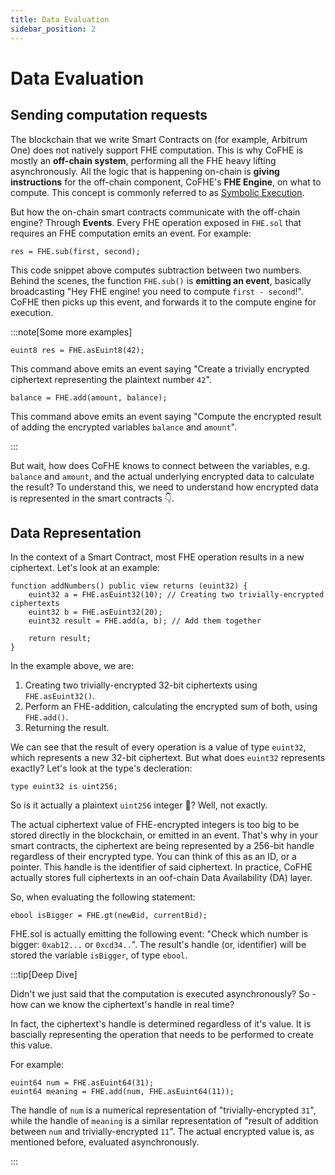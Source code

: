 ```yaml
---
title: Data Evaluation
sidebar_position: 2
---
```


# Data Evaluation

## Sending computation requests

The blockchain that we write Smart Contracts on (for example, Arbitrum One) does not natively support FHE computation. This is why CoFHE is mostly an **off-chain system**, performing all the FHE heavy lifting asynchronously. All the logic that is happening on-chain is **giving instructions** for the off-chain component, CoFHE's **FHE Engine**, on what to compute. This concept is commonly referred to as [Symbolic Execution](https://en.wikipedia.org/wiki/Symbolic_execution).

But how the on-chain smart contracts communicate with the off-chain engine? Through **Events**. Every FHE operation exposed in `FHE.sol` that requires an FHE computation emits an event. For example:

```sol
res = FHE.sub(first, second);
```

This code snippet above computes subtraction between two numbers. Behind the scenes, the function `FHE.sub()` is **emitting an event**, basically broadcasting "Hey FHE engine! you need to compute `first - second`!". CoFHE then picks up this event, and forwards it to the compute engine for execution.

:::note[Some more examples]

```sol
euint8 res = FHE.asEuint8(42);
```

This command above emits an event saying "Create a trivially encrypted ciphertext representing the plaintext number `42`".

```sol
balance = FHE.add(amount, balance);
```

This command above emits an event saying "Compute the encrypted result of adding the encrypted variables `balance` and `amount`".

:::

But wait, how does CoFHE knows to connect between the variables, e.g. `balance` and `amount`, and the actual underlying encrypted data to calculate the result? To understand this, we need to understand how encrypted data is represented in the smart contracts 👇.

## Data Representation

In the context of a Smart Contract, most FHE operation results in a new ciphertext. Let's look at an example:

```sol
function addNumbers() public view returns (euint32) {
    euint32 a = FHE.asEuint32(10); // Creating two trivially-encrypted ciphertexts
    euint32 b = FHE.asEuint32(20);
    euint32 result = FHE.add(a, b); // Add them together

    return result;
}
```

In the example above, we are:

1. Creating two trivially-encrypted 32-bit ciphertexts using `FHE.asEuint32()`.
2. Perform an FHE-addition, calculating the encrypted sum of both, using `FHE.add()`.
3. Returning the result.

We can see that the result of every operation is a value of type `euint32`, which represents a new 32-bit ciphertext. But what does `euint32` represents exactly? Let's look at the type's decleration:

```sol
type euint32 is uint256;
```

So is it actually a plaintext `uint256` integer 🤔? Well, not exactly.

The actual ciphertext value of FHE-encrypted integers is too big to be stored directly in the blockchain, or emitted in an event. That's why in your smart contracts, the ciphertext are being represented by a 256-bit handle regardless of their encrypted type. You can think of this as an ID, or a pointer. This handle is the identifier of said ciphertext. In practice, CoFHE actually stores full ciphertexts in an oof-chain Data Availability (DA) layer.

So, when evaluating the following statement:

```sol
ebool isBigger = FHE.gt(newBid, currentBid);
```

FHE.sol is actually emitting the following event: "Check which number is bigger: `0xab12...` or `0xcd34..`". The result's handle (or, identifier) will be stored the variable `isBigger`, of type `ebool`.

:::tip[Deep Dive]

Didn't we just said that the computation is executed asynchronously? So - how can we know the ciphertext's handle in real time?

In fact, the ciphertext's handle is determined regardless of it's value. It is bascially representing the operation that needs to be performed to create this value.

For example:

```sol
euint64 num = FHE.asEuint64(31);
euint64 meaning = FHE.add(num, FHE.asEuint64(11));
```

The handle of `num` is a numerical representation of "trivially-encrypted `31`", while the handle of `meaning` is a similar representation of "result of addition between `num` and trivially-encrypted `11`". The actual encrypted value is, as mentioned before, evaluated asynchronously.

:::
